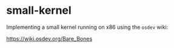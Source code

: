 # small-kernel
Implementing a small kernel running on x86 using the `osdev` wiki:

https://wiki.osdev.org/Bare_Bones